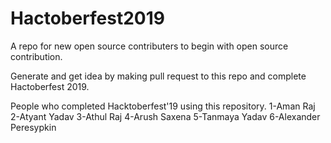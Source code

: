 # Hactoberfest2019
A repo for new open source contributers to begin with open source contribution.

Generate and get idea by making pull request to this repo and complete Hactoberfest 2019.

People who completed Hacktoberfest'19 using this repository.
1-Aman Raj
2-Atyant Yadav
3-Athul Raj
4-Arush Saxena
5-Tanmaya Yadav
6-Alexander Peresypkin
